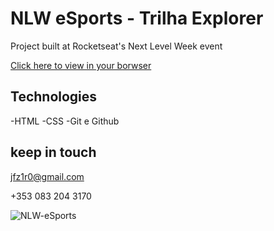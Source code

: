 # NLW eSports - Trilha Explorer

Project built at Rocketseat's Next Level Week event

[Click here to view in your borwser](https://jefersonziro.github.io/NLW-esports/)

## Technologies

-HTML
-CSS
-Git e Github

## keep in touch

jfz1r0@gmail.com

+353 083 204 3170

![NLW-eSports](https://user-images.githubusercontent.com/60409499/229742712-7ce36a0a-7933-42da-ad90-84205888946d.png)
